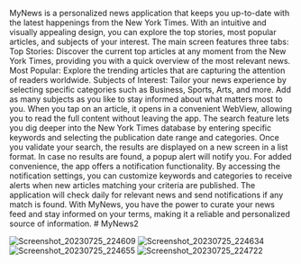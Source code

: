 MyNews is a personalized news application that keeps you up-to-date with the latest happenings from the New York Times. With an intuitive and visually appealing design, you can explore the top stories, most popular articles, and subjects of your interest.
The main screen features three tabs:
Top Stories: Discover the current top articles at any moment from the New York Times, providing you with a quick overview of the most relevant news.
Most Popular: Explore the trending articles that are capturing the attention of readers worldwide.
Subjects of Interest: Tailor your news experience by selecting specific categories such as Business, Sports, Arts, and more. Add as many subjects as you like to stay informed about what matters most to you.
When you tap on an article, it opens in a convenient WebView, allowing you to read the full content without leaving the app.
The search feature lets you dig deeper into the New York Times database by entering specific keywords and selecting the publication date range and categories. Once you validate your search, the results are displayed on a new screen in a list format. In case no results are found, a popup alert will notify you.
For added convenience, the app offers a notification functionality. By accessing the notification settings, you can customize keywords and categories to receive alerts when new articles matching your criteria are published. The application will check daily for relevant news and send notifications if any match is found.
With MyNews, you have the power to curate your news feed and stay informed on your terms, making it a reliable and personalized source of information. # MyNews2

![Screenshot_20230725_224609](https://github.com/kozdemir80/MyNews2/assets/84885403/62f61fcc-1be4-4454-8c1c-ace4ca065657)
![Screenshot_20230725_224634](https://github.com/kozdemir80/MyNews2/assets/84885403/a59221a8-79a3-4c86-96e1-7d152f5fb378)
![Screenshot_20230725_224655](https://github.com/kozdemir80/MyNews2/assets/84885403/70a7b536-eb1e-470d-a703-2107fd17dcb2)
![Screenshot_20230725_224722](https://github.com/kozdemir80/MyNews2/assets/84885403/ee90ec5a-9af9-411c-b3b2-91c98aef2c42)

